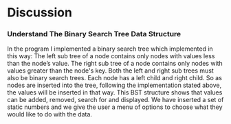 # Discussion

### Understand The Binary Search Tree Data Structure

In the program I implemented a binary search tree which implemented in this way: The left sub tree of a node contains only nodes with values less than the node’s value. The right sub tree of a node contains only nodes with values greater than the node's key. Both the left and right sub trees must also be binary search trees. Each node has a left child and right child. So as nodes are inserted into the tree, following the implementation stated above, the values will be inserted in that way. This BST structure shows that values can be added, removed, search for and displayed. We have inserted a set of static numbers and we give the user a menu of options to choose what they would like to do with the data. 

